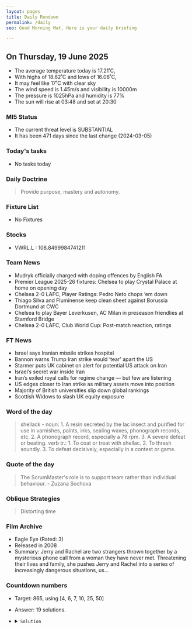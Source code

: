 ```yaml
---
layout: pages
title: Daily Rundown
permalink: /daily
seo: Good Morning Mat, Here is your daily briefing

---
```


<!-- weather_marker starts -->
## On Thursday, 19 June 2025

- The average temperature today is 17.21˚C,
- With highs of 18.62˚C and lows of 16.08˚C,
- It may feel like 17˚C with clear sky
- The wind speed is 1.45m/s and visibility is 10000m
- The pressure is 1025hPa and humidity is 77%
- The sun will rise at 03:48 and set at 20:30

<!-- weather_marker ends -->

### MI5 Status
<!-- threat_marker starts -->
- The current threat level is <span class="highlighter">SUBSTANTIAL</span>
- It has been 471 days since the last change (2024-03-05)

<!-- threat_marker ends -->

### Today's tasks
<!-- task_marker starts -->
- No tasks today
<!-- task_marker ends -->

### Daily Doctrine
<!-- doctrine_marker starts -->
> Provide purpose, mastery and autonomy.
<!-- doctrine_marker ends -->

### Fixture List

<!-- fixture_marker starts -->
- No Fixtures
<!-- fixture_marker ends -->

### Stocks

<!-- stocks_marker starts -->

- VWRL.L : 108.8499984741211 

<!-- stocks_marker ends -->

### Team News
<!-- news_marker starts -->

- Mudryk officially charged with doping offences by English FA
- Premier League 2025-26 fixtures: Chelsea to play Crystal Palace at home on opening day
- Chelsea 2-0 LAFC, Player Ratings: Pedro Neto chops ‘em down
- Thiago Silva and Fluminense keep clean sheet against Borussia Dortmund at CWC
- Chelsea to play Bayer Leverkusen, AC Milan in preseason friendlies at Stamford Bridge
- Chelsea 2-0 LAFC, Club World Cup: Post-match reaction, ratings

<!-- news_marker ends -->

### FT News

<!-- ftnews_marker starts -->

- Israel says Iranian missile strikes hospital
- Bannon warns Trump Iran strike would ‘tear’ apart the US
- Starmer puts UK cabinet on alert for potential US attack on Iran
- Israel’s secret war inside Iran
- Iran’s exiled royal calls for regime change — but few are listening
- US edges closer to Iran strike as military assets move into position
- Majority of British universities slip down global rankings
- Scottish Widows to slash UK equity exposure

<!-- ftnews_marker ends -->

### Word of the day

<!-- word_marker starts -->

 > shellack - noun: 1. A resin secreted by the lac insect and purified for use in varnishes, paints, inks, sealing waxes, phonograph records, etc. 2. A phonograph record, especially a 78 rpm. 3. A severe defeat or beating. verb tr.: 1. To coat or treat with shellac. 2. To thrash soundly. 3. To defeat decisively, especially in a contest or game.

<!-- word_marker ends -->

### Quote of the day
<!-- quote_marker starts -->

> The ScrumMaster's role is to support team rather than individual behaviour. - Zuzana Sochova

<!-- quote_marker ends -->

### Oblique Strategies
<!-- eno_marker starts -->
> Distorting time

<!-- eno_marker ends -->

### Film Archive

<!-- film_marker starts -->
- Eagle Eye (Rated: 3)
- Released in 2008
- Summary: Jerry and Rachel are two strangers thrown together by a mysterious phone call from a woman they have never met. Threatening their lives and family, she pushes Jerry and Rachel into a series of increasingly dangerous situations, us...
<!-- film_marker ends -->

### Countdown numbers
<!-- game_marker starts -->

- Target: 865, using [4, 6, 7, 10, 25, 50]
- Answer: 19 solutions.

- <details><summary><code>Solution</code></summary>

  Solution: 50 x 25 x 7 / 10 - 6 - 4

   </details>

<!-- game_marker ends -->
